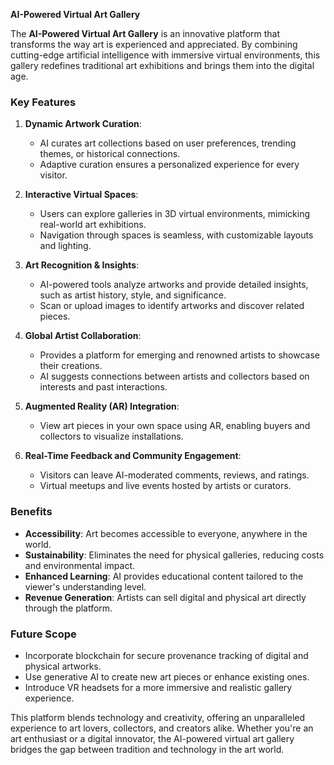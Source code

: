 **AI-Powered Virtual Art Gallery**  

The **AI-Powered Virtual Art Gallery** is an innovative platform that transforms the way art is experienced and appreciated. By combining cutting-edge artificial intelligence with immersive virtual environments, this gallery redefines traditional art exhibitions and brings them into the digital age.  

### **Key Features**  

1. **Dynamic Artwork Curation**:  
   - AI curates art collections based on user preferences, trending themes, or historical connections.  
   - Adaptive curation ensures a personalized experience for every visitor.  

2. **Interactive Virtual Spaces**:  
   - Users can explore galleries in 3D virtual environments, mimicking real-world art exhibitions.  
   - Navigation through spaces is seamless, with customizable layouts and lighting.  

3. **Art Recognition & Insights**:  
   - AI-powered tools analyze artworks and provide detailed insights, such as artist history, style, and significance.  
   - Scan or upload images to identify artworks and discover related pieces.  

4. **Global Artist Collaboration**:  
   - Provides a platform for emerging and renowned artists to showcase their creations.  
   - AI suggests connections between artists and collectors based on interests and past interactions.  

5. **Augmented Reality (AR) Integration**:  
   - View art pieces in your own space using AR, enabling buyers and collectors to visualize installations.  

6. **Real-Time Feedback and Community Engagement**:  
   - Visitors can leave AI-moderated comments, reviews, and ratings.  
   - Virtual meetups and live events hosted by artists or curators.  

### **Benefits**  

- **Accessibility**: Art becomes accessible to everyone, anywhere in the world.  
- **Sustainability**: Eliminates the need for physical galleries, reducing costs and environmental impact.  
- **Enhanced Learning**: AI provides educational content tailored to the viewer's understanding level.  
- **Revenue Generation**: Artists can sell digital and physical art directly through the platform.  

### **Future Scope**  

- Incorporate blockchain for secure provenance tracking of digital and physical artworks.  
- Use generative AI to create new art pieces or enhance existing ones.  
- Introduce VR headsets for a more immersive and realistic gallery experience.  

This platform blends technology and creativity, offering an unparalleled experience to art lovers, collectors, and creators alike. Whether you're an art enthusiast or a digital innovator, the AI-powered virtual art gallery bridges the gap between tradition and technology in the art world.
